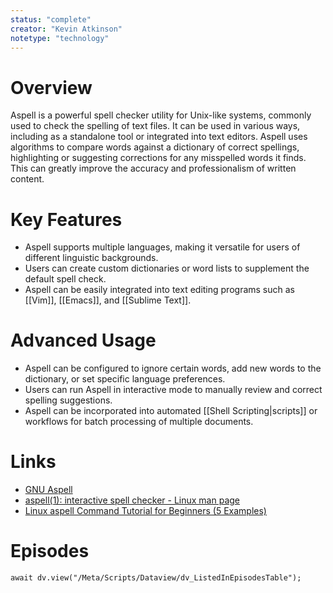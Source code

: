 ```yaml
---
status: "complete"
creator: "Kevin Atkinson"
notetype: "technology"
---
```

# Overview
Aspell is a powerful spell checker utility for Unix-like systems, commonly used to check the spelling of text files. It can be used in various ways, including as a standalone tool or integrated into text editors. Aspell uses algorithms to compare words against a dictionary of correct spellings, highlighting or suggesting corrections for any misspelled words it finds. This can greatly improve the accuracy and professionalism of written content.

# Key Features
- Aspell supports multiple languages, making it versatile for users of different linguistic backgrounds.
- Users can create custom dictionaries or word lists to supplement the default spell check.
- Aspell can be easily integrated into text editing programs such as [[Vim]], [[Emacs]], and [[Sublime Text]].
  
# Advanced Usage
- Aspell can be configured to ignore certain words, add new words to the dictionary, or set specific language preferences.
- Users can run Aspell in interactive mode to manually review and correct spelling suggestions.
- Aspell can be incorporated into automated [[Shell Scripting|scripts]] or workflows for batch processing of multiple documents.

# Links
- [GNU Aspell](http://aspell.net)
- [aspell(1): interactive spell checker - Linux man page](https://linux.die.net/man/1/aspell)
- [Linux aspell Command Tutorial for Beginners (5 Examples)](https://www.howtoforge.com/linux-aspell-command/)

# Episodes
```dataviewjs
await dv.view("/Meta/Scripts/Dataview/dv_ListedInEpisodesTable");
```
